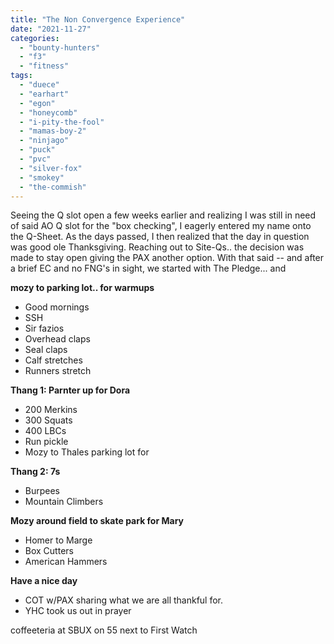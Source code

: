 ```yaml
---
title: "The Non Convergence Experience"
date: "2021-11-27"
categories: 
  - "bounty-hunters"
  - "f3"
  - "fitness"
tags: 
  - "duece"
  - "earhart"
  - "egon"
  - "honeycomb"
  - "i-pity-the-fool"
  - "mamas-boy-2"
  - "ninjago"
  - "puck"
  - "pvc"
  - "silver-fox"
  - "smokey"
  - "the-commish"
---
```


Seeing the Q slot open a few weeks earlier and realizing I was still in need of said AO Q slot for the "box checking", I eagerly entered my name onto the Q-Sheet. As the days passed, I then realized that the day in question was good ole Thanksgiving. Reaching out to Site-Qs.. the decision was made to stay open giving the PAX another option. With that said -- and after a brief EC and no FNG's in sight, we started with The Pledge... and

**mozy to parking lot.. for warmups**

- Good mornings
- SSH
- Sir fazios
- Overhead claps
- Seal claps
- Calf stretches
- Runners stretch

**Thang 1: Parnter up for Dora**

- 200 Merkins
- 300 Squats
- 400 LBCs
- Run pickle
- Mozy to Thales parking lot for

**Thang 2: 7s**

- Burpees
- Mountain Climbers

**Mozy around field to skate park for Mary**

- Homer to Marge
- Box Cutters
- American Hammers

**Have a nice day**

- COT w/PAX sharing what we are all thankful for.
- YHC took us out in prayer

coffeeteria at SBUX on 55 next to First Watch
